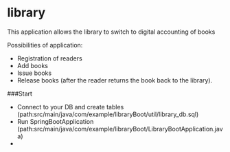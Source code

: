 # library
This application allows the library to switch to digital accounting of books

Possibilities of application:
- Registration of readers
- Add books
- Issue books
- Release books (after the reader returns the book back to the library).

###Start
- Connect to your DB and create tables (path:src/main/java/com/example/libraryBoot/util/library_db.sql)
- Run SpringBootApplication (path:src/main/java/com/example/libraryBoot/LibraryBootApplication.java)
- 

